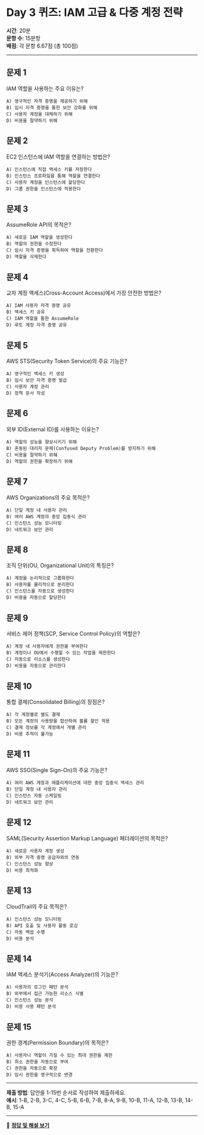# Day 3 퀴즈: IAM 고급 & 다중 계정 전략

**시간**: 20분  
**문항 수**: 15문항  
**배점**: 각 문항 6.67점 (총 100점)

---

## 문제 1
IAM 역할을 사용하는 주요 이유는?
```
A) 영구적인 자격 증명을 제공하기 위해
B) 임시 자격 증명을 통한 보안 강화를 위해
C) 사용자 계정을 대체하기 위해
D) 비용을 절약하기 위해
```

## 문제 2
EC2 인스턴스에 IAM 역할을 연결하는 방법은?
```
A) 인스턴스에 직접 액세스 키를 저장한다
B) 인스턴스 프로파일을 통해 역할을 연결한다
C) 사용자 계정을 인스턴스에 할당한다
D) 그룹 권한을 인스턴스에 적용한다
```

## 문제 3
AssumeRole API의 목적은?
```
A) 새로운 IAM 역할을 생성한다
B) 역할의 권한을 수정한다
C) 임시 자격 증명을 획득하여 역할을 전환한다
D) 역할을 삭제한다
```

## 문제 4
교차 계정 액세스(Cross-Account Access)에서 가장 안전한 방법은?
```
A) IAM 사용자 자격 증명 공유
B) 액세스 키 공유
C) IAM 역할을 통한 AssumeRole
D) 루트 계정 자격 증명 공유
```

## 문제 5
AWS STS(Security Token Service)의 주요 기능은?
```
A) 영구적인 액세스 키 생성
B) 임시 보안 자격 증명 발급
C) 사용자 계정 관리
D) 정책 문서 작성
```

## 문제 6
외부 ID(External ID)를 사용하는 이유는?
```
A) 역할의 성능을 향상시키기 위해
B) 혼동된 대리자 문제(Confused Deputy Problem)를 방지하기 위해
C) 비용을 절약하기 위해
D) 역할의 권한을 확장하기 위해
```

## 문제 7
AWS Organizations의 주요 목적은?
```
A) 단일 계정 내 사용자 관리
B) 여러 AWS 계정의 중앙 집중식 관리
C) 인스턴스 성능 모니터링
D) 네트워크 보안 관리
```

## 문제 8
조직 단위(OU, Organizational Unit)의 특징은?
```
A) 계정을 논리적으로 그룹화한다
B) 사용자를 물리적으로 분리한다
C) 인스턴스를 자동으로 생성한다
D) 비용을 자동으로 할당한다
```

## 문제 9
서비스 제어 정책(SCP, Service Control Policy)의 역할은?
```
A) 계정 내 사용자에게 권한을 부여한다
B) 계정이나 OU에서 수행할 수 있는 작업을 제한한다
C) 자동으로 리소스를 생성한다
D) 비용을 자동으로 관리한다
```

## 문제 10
통합 결제(Consolidated Billing)의 장점은?
```
A) 각 계정별로 별도 결제
B) 모든 계정의 사용량을 합산하여 볼륨 할인 적용
C) 결제 정보를 각 계정에서 개별 관리
D) 비용 추적이 불가능
```

## 문제 11
AWS SSO(Single Sign-On)의 주요 기능은?
```
A) 여러 AWS 계정과 애플리케이션에 대한 중앙 집중식 액세스 관리
B) 단일 계정 내 사용자 관리
C) 인스턴스 자동 스케일링
D) 네트워크 보안 관리
```

## 문제 12
SAML(Security Assertion Markup Language) 페더레이션의 목적은?
```
A) 새로운 사용자 계정 생성
B) 외부 자격 증명 공급자와의 연동
C) 인스턴스 성능 향상
D) 비용 최적화
```

## 문제 13
CloudTrail의 주요 목적은?
```
A) 인스턴스 성능 모니터링
B) API 호출 및 사용자 활동 로깅
C) 자동 백업 수행
D) 비용 분석
```

## 문제 14
IAM 액세스 분석기(Access Analyzer)의 기능은?
```
A) 사용자의 로그인 패턴 분석
B) 외부에서 접근 가능한 리소스 식별
C) 인스턴스 성능 분석
D) 비용 사용 패턴 분석
```

## 문제 15
권한 경계(Permission Boundary)의 목적은?
```
A) 사용자나 역할이 가질 수 있는 최대 권한을 제한
B) 최소 권한을 자동으로 부여
C) 권한을 자동으로 확장
D) 임시 권한을 영구적으로 변경
```

---

**제출 방법**: 답안을 1-15번 순서로 작성하여 제출하세요.  
**예시**: 1-B, 2-B, 3-C, 4-C, 5-B, 6-B, 7-B, 8-A, 9-B, 10-B, 11-A, 12-B, 13-B, 14-B, 15-A

---

📝 **[정답 및 해설 보기](answers/day3-answers.md)**